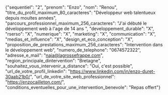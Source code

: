 {"sequentiel": "2", "prenom": "Enzo", "nom": "Renou", "titre_du_profil_maximum_80_caracteres": "Développeur web talentueux depuis moultes années", "parcours_professionnel_maximum_256_caracteres": "J'ai débuté le développement web à l'age de 14 ans ", "developpement_durable": "X", "rserso": "X", "numerique": "X", "marketing": "X", "communication": "X", "medias_et_influence": "X", "design_et_eco_conception": "X", "proposition_de_prestations_maximum_256_caracteres": "Intervention dans le développement web", "numero_de_telephone": "0674572322", "adresse_e_mail": "naja@lagrossefrappe.com", "region_principale_dintervention": "Bretagne", "souhaitez_vous_intervenir_a_distance": "Oui, c'est possible", "url_de_votre_profil_linkedin": "https://www.linkedin.com/in/enzo-duret-30aab21b0/", "url_de_votre_site_web_professionnel": "https://enzocailleton.com/", "conditions_eventuelles_pour_une_intervention_benevole": "Repas offert"}